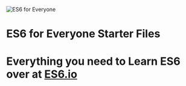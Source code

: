 ![ES6 for Everyone](https://es6.io/images/es6-facebook-share.png?cool=yah)

# ES6 for Everyone Starter Files

# Everything you need to Learn ES6 over at [ES6.io](https://ES6.io)
